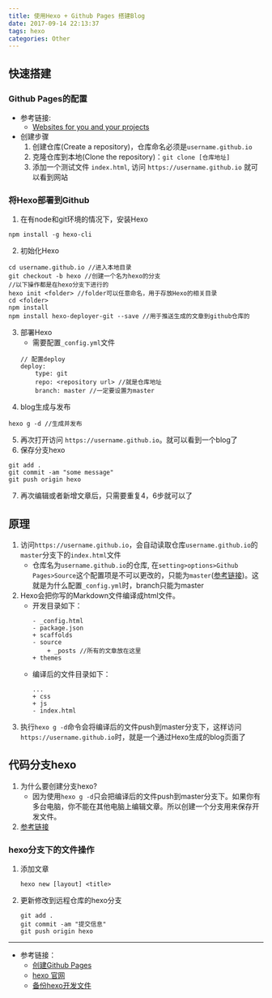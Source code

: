 ```yaml
---
title: 使用Hexo + Github Pages 搭建Blog
date: 2017-09-14 22:13:37
tags: hexo
categories: Other
---
```


## 快速搭建
### Github Pages的配置
* 参考链接:
    - [Websites for you and your projects](https://pages.github.com/)
* 创建步骤
    1. 创建仓库(Create a repository)，仓库命名必须是`username.github.io`
    2. 克隆仓库到本地(Clone the repository)：`git clone [仓库地址]`
    3. 添加一个测试文件 `index.html`, 访问 `https://username.github.io` 就可以看到网站

### 将Hexo部署到Github
1. 在有node和git环境的情况下，安装Hexo
```
npm install -g hexo-cli
```
2. 初始化Hexo
```
cd username.github.io //进入本地目录
git checkout -b hexo //创建一个名为hexo的分支
//以下操作都是在hexo分支下进行的
hexo init <folder> //folder可以任意命名，用于存放Hexo的相关目录
cd <folder>
npm install
npm install hexo-deployer-git --save //用于推送生成的文章到github仓库的
```
3. 部署Hexo
    * 需要配置`_config.yml`文件
    ```
    // 配置deploy
    deploy:
        type: git
        repo: <repository url> //就是仓库地址
        branch: master //一定要设置为master
    ```
4. blog生成与发布
```
hexo g -d //生成并发布
```
5. 再次打开访问 `https://username.github.io`。就可以看到一个blog了
6. 保存分支hexo
```
git add .
git commit -am "some message"
git push origin hexo
```
7. 再次编辑或者新增文章后，只需要重复4，6步就可以了

## 原理
1. 访问`https://username.github.io`，会自动读取仓库`username.github.io`的`master`分支下的`index.html`文件
    * 仓库名为`username.github.io`的仓库, 在`setting>options>Github Pages>Source`这个配置项是不可以更改的，只能为`master`([参考链接](https://help.github.com/articles/configuring-a-publishing-source-for-github-pages/))。这就是为什么配置`_config.yml`时，branch只能为master
2. Hexo会把你写的Markdown文件编译成html文件。
    * 开发目录如下：
        ```
        - _config.html
        - package.json
        + scaffolds
        - source
            + _posts //所有的文章放在这里
        + themes
        ```
    * 编译后的文件目录如下：
        ```
        ...
        + css
        + js
        - index.html
        ```
3. 执行`hexo g -d`命令会将编译后的文件push到master分支下，这样访问`https://username.github.io`时，就是一个通过Hexo生成的blog页面了

## 代码分支hexo
1. 为什么要创建分支hexo?
    * 因为使用`hexo g -d`只会把编译后的文件push到master分支下。如果你有多台电脑，你不能在其他电脑上编辑文章。所以创建一个分支用来保存开发文件。
2. [参考链接](https://www.zhihu.com/question/21193762)

### hexo分支下的文件操作
1. 添加文章
    ```
    hexo new [layout] <title>
    ```
2. 更新修改到远程仓库的hexo分支
    ```
    git add .
    git commit -am "提交信息"
    git push origin hexo
    ```
- - -
* 参考链接：
    - [创建Github Pages](https://pages.github.com/)
    - [hexo 官网](https://hexo.io/)
    - [备份hexo开发文件](https://www.zhihu.com/question/21193762)
